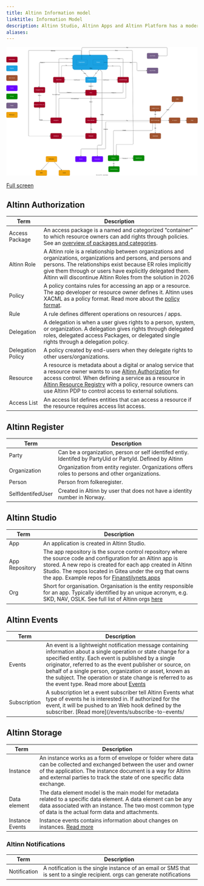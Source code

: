 ```yaml
---
title: Altinn Information model
linktitle: Information Model
description: Altinn Studio, Altinn Apps and Altinn Platform has a modern cloud native architecture. This documentation describes everything from the requirements affecting the architecture to the defined capabilities and the components that provides them.
aliases:
---
```


![Altinn Information model](informationmodel.drawio.svg)

[Full screen](informationmodel.drawio.svg)

## Altinn Authorization

| Term| Description |
|-----|------|
| Access Package | An access package is a named and categorized “container” to which resource owners can add rights through policies. See an [overview of packages and categories](/authorization/what-do-you-get/accessgroups/type-accessgroups/). | 
| Altinn Role | A Altinn role is a relationship between organizations and organizations, organizations and persons, and persons and persons. The relationships exist because ER roles implicitly give them through or users have explicitly delegated them.  Altinn will discontinue Altinn Roles from the solution in 2026  |
| Policy  |  A policy contains rules for accessing an app or a resource. The app developer or resource owner defines it. Altinn uses XACML as a policy format. Read more about the [policy format](/altinn-studio/reference/configuration/authorization/). |
| Rule  | A rule defines different operations on resources / apps.   |
| Delegation | A delegation is when a user gives rights to a person, system, or organization. A delegation gives rights through delegated roles, delegated access Packages, or delegated single rights through a delegation policy. |
| Delegation Policy | A policy created by end-users when they delegate rights to other users/organizations. | 
| Resource | A resource is metadata about a digital or analog service that a resource owner wants to use [Altinn Authorization](/authorization/what-do-you-get/pdp/) for access control. When defining a service as a resource in [Altinn Resource Registry](/authorization/what-do-you-get/resourceregistry/) with a policy, resource owners can use Altinn PDP to control access to external solutions.  |
| Access List | An access list defines entities that can access a resource if the resource requires access list access. |

## Altinn Register

| Term| Description |
|-----|------|
| Party | Can be a organization, person or self identifed entiy. Identifed by PartyUid or PartyId. Defined by Altinn |
| Organization | Organization from entity register.  Organizations offers roles to persons and other organizations.  |
| Person | Person from folkeregister. |
| SelfIdentifedUser | Created in Altinn by user that does not have a identity number in Norway. |

## Altinn Studio

| Term| Description |
|-----|------|
| App | An application is created in Altinn Studio.  |
| App Repository | The app repository is the source control repository where the source code and configuration for an Altinn app is stored. A new repo is created for each app created in Altinn Studio. The repos located in Gitea under the org that owns the app. Example repos for [Finanstilynets apps](https://altinn.studio/repos/krt) |
| Org | Short for organisation. Organisation is the entity responsible for an app. Typically identified by an unique acronym, e.g. SKD, NAV, OSLK. See full list of Altinn orgs [here](https://github.com/Altinn/altinn-cdn/blob/master/orgs/altinn-orgs.json)|

## Altinn Events

| Term| Description |
|-----|------|
| Events | An event is a lightweight notification message containing information about a single operation or state change for a specified entity. Each event is published by a single originator, referred to as the event publisher or source, on behalf of a single person, organization or asset, known as the subject. The operation or state change is referred to as the event type. Read more about [Events](/events/) |
| Subscription | A subscription let a event subscriber tell Altinn Events what type of events he is interested in. If authorized for the event, it will be pushed to an Web hook defined by the subscriber. [Read more](/events/subscribe-to-events/ |


## Altinn Storage

| Term| Description |
|-----|------|
| Instance | An instance works as a form of envelope or folder where data can be collected and exchanged between the user and owner of the application. The instance document is a way for Altinn and external parties to track the state of one specific data exchange.  |
| Data element | The data element model is the main model for metadata related to a specific data element. A data element can be any data associated with an instance. The two most common type of data is the actual form data and attachments. |
| Instance Events |  Instance events contains information about changes on instances. [Read more](/technology/solutions/altinn-platform/storage/#instanceevent)  |

### Altinn Notifications

| Term| Description |
|-----|------|
| Notification | A notification is the single instance of an email or SMS that is sent to a single recipient. orgs can generate notifications |